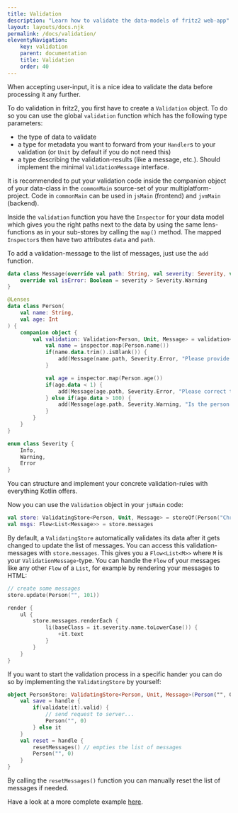 ```yaml
---
title: Validation
description: "Learn how to validate the data-models of fritz2 web-app"
layout: layouts/docs.njk
permalink: /docs/validation/
eleventyNavigation:
    key: validation
    parent: documentation
    title: Validation
    order: 40
---
```


When accepting user-input, it is a nice idea to validate the data before processing it any further.

To do validation in fritz2, you first have to create a `Validation` object. 
To do so you can use the global `validation` function which has the following type parameters:
* the type of data to validate
* a type for metadata you want to forward from your `Handler`s to your validation (or `Unit` by default if you do not need this)
* a type describing the validation-results (like a message, etc.). Should implement the minimal `ValidationMessage` interface.

It is recommended to put your validation code inside the companion object of your data-class in the `commonMain` source-set 
of your multiplatform-project. Code in `commonMain` can be used in `jsMain` (frontend) and `jvmMain` (backend). 

Inside the `validation` function you have the `Inspector` for your data model which gives you the right paths next to the data 
by using the same lens-functions as in your sub-stores by calling the `map()` method. The mapped `Inspector`s then 
have two attributes `data` and `path`.

To add a validation-message to the list of messages, just use the `add` function.

```kotlin
data class Message(override val path: String, val severity: Severity, val text: String): ValidationMessage {
    override val isError: Boolean = severity > Severity.Warning
}

@Lenses
data class Person(
    val name: String,
    val age: Int
) {
    companion object {
        val validation: Validation<Person, Unit, Message> = validation<Person, Message> { inspector ->
            val name = inspector.map(Person.name())
            if(name.data.trim().isBlank()) {
                add(Message(name.path, Severity.Error, "Please provide a name"))
            }

            val age = inspector.map(Person.age())
            if(age.data < 1) {
                add(Message(age.path, Severity.Error, "Please correct the age"))
            } else if(age.data > 100) {
                add(Message(age.path, Severity.Warning, "Is the person really older then 100 years‽"))
            }
        }
    }
}

enum class Severity {
    Info,
    Warning,
    Error
}
```
You can structure and implement your concrete validation-rules with everything Kotlin offers. 

Now you can use the `Validation` object in your `jsMain` code:

```kotlin
val store: ValidatingStore<Person, Unit, Message> = storeOf(Person("Chris", 42), Person.validation)
val msgs: Flow<List<Message>> = store.messages
```
By default, a `ValidatingStore` automatically validates its data after it gets changed to update the list of messages.
You can access this validation-messages with `store.messages`. 
This gives you a `Flow<List<M>>` where `M` is your `ValidationMessage`-type.
You can handle the `Flow` of your messages like any other `Flow` of a `List`, 
for example by rendering your messages to HTML:

```kotlin
// create some messages
store.update(Person("", 101))

render {
    ul {
        store.messages.renderEach {
            li(baseClass = it.severity.name.toLowerCase()) {
                +it.text
            }
        }
    }
}
```

If you want to start the validation process in a specific hander you can do so by implementing the `ValidatingStore` 
by yourself:

```kotlin
object PersonStore: ValidatingStore<Person, Unit, Message>(Person("", 0), Person.validation) {
    val save = handle {
        if(validate(it).valid) {
            // send request to server...
            Person("", 0)
        } else it
    }
    val reset = handle {
        resetMessages() // empties the list of messages
        Person("", 0)
    }
}
```
By calling the `resetMessages()` function you can manually reset the list of messages if needed.

Have a look at a more complete example [here](/examples/validation).

